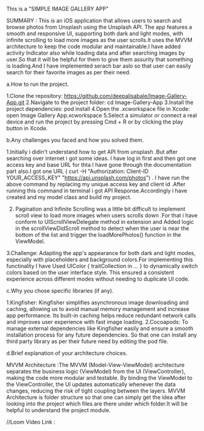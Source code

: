   This is a "SIMPLE IMAGE GALLERY APP"

  SUMMARY : This is an iOS application that allows users to search and browse photos from Unsplash using the Unsplash API. The app features a smooth and responsive UI,
            supporting both dark and light modes, with infinite scrolling to load more images as the user scrolls.It uses the MVVM architecture to keep the code modular
            and maintainable.I have added activity Indicator also while loading data and after searching images by user.So that it will be helpful for them to give them 
            assurity that something is loading.And I have implemented serach bar aslo so that user can easily search for their favorite images as per their need.
           

a.How to run the project.

1.Clone the repository: https://github.com/deepalisabale/Image-Gallery-App.git
2.Navigate to the project folder: cd Image-Gallery-App
3.Install the project dependencies: pod install
4.Open the .xcworkspace file in Xcode: open Image Gallery App.xcworkspace
5.Select a simulator or connect a real device and run the project by pressing Cmd + R or by clicking the play button in Xcode.


b.Any challenges you faced and how you solved them.

1.Initially i didin't understand how to get API from unsplash .But after searching over internet i got some ideas. I have log in first and then got one access key and base URL for thta
I have gone through the documentation part also.I got one URL ( curl -H "Authorization: Client-ID YOUR_ACCESS_KEY" "https://api.unsplash.com/photos") .
I have run the above command by replacing my unique access key and client id .After running this command in terminal i got API Response.Accordingly i have created and my model class
and build my project.

2. Pagination and Infinite Scrolling was a little bit difficult to implement scroll view to load  more images when users scrolls down .For that i have conform to UIScrollViewDelegate method
        in extension and  Added logic in the scrollViewDidScroll method to detect when the user is near the bottom of the list and trigger the loadMorePhotos() function in the ViewModel.
   
 3.Challenge: Adapting the app's appearance for both dark and light modes, especially with placeholders and background colors.For implementing this functinality
        I have Used UIColor { traitCollection in ... } to dynamically switch colors based on the user interface style. This ensured a consistent experience across different modes 
        without needing to duplicate UI code.

c.Why you chose specific libraries (if any).

1.Kingfisher:
   Kingfisher simplifies asynchronous image downloading and caching, allowing us to avoid manual memory management and increase app performance. 
   Its built-in caching helps reduce redundant network calls and improves user experience with fast image loading.
2.Cocoapods:
 To manage external dependencies like Kingfisher easily and ensure a smooth installation process for any future dependencies.
 So that one can install any third party library as per their future need by editing the pod file.



 d.Brief explanation of your architecture choices.
 
 MVVM Architecture  :The MVVM (Model-View-ViewModel) architecture separates the business logic (ViewModel) from the UI (ViewController), making the code more modular and testable.
                     By binding the ViewModel to the ViewController, the UI updates automatically whenever the data changes, reducing the risk of tight coupling between the layers.
                     MVVM Architecture is folder structure so that one can simply get the idea after looking into the project which files are there under which folder.It will be helpful
                     to understand the project module.

  //Loom Video Link :



                     

                     
 

 





        

            
